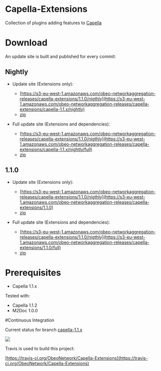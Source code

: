 # Capella-Extensions

Collection of plugins adding features to [Capella](http://polarsys.org/capella/)

# Download

An update site is built and published for every commit:

## Nightly

* Update site (Extensions only):
  * [https://s3-eu-west-1.amazonaws.com/obeo-networkaggregation-releases/capella-extensions/1.1.0/nigthly](https://s3-eu-west-1.amazonaws.com/obeo-networkaggregation-releases/capella-extensions/capella-1.1.x/nightly)
  * [zip](https://s3-eu-west-1.amazonaws.com/obeo-networkaggregation-releases/capella-extensions/capella-1.1.x/nightly/org.obeonetwork.capella.update.zip)

* Full update site (Extensions and dependencies):
  * [https://s3-eu-west-1.amazonaws.com/obeo-networkaggregation-releases/capella-extensions/1.1.0/nigthly](https://s3-eu-west-1.amazonaws.com/obeo-networkaggregation-releases/capella-extensions/capella-1.1.x/nightly/full)
  * [zip](https://s3-eu-west-1.amazonaws.com/obeo-networkaggregation-releases/capella-extensions/capella-1.1.x/nightly/full/org.obeonetwork.capella.update.full.zip)

## 1.1.0

* Update site (Extensions only):
  * [https://s3-eu-west-1.amazonaws.com/obeo-networkaggregation-releases/capella-extensions/1.1.0/nigthly](https://s3-eu-west-1.amazonaws.com/obeo-networkaggregation-releases/capella-extensions/1.1.0)
  * [zip](https://s3-eu-west-1.amazonaws.com/obeo-networkaggregation-releases/capella-extensions/1.1.0/org.obeonetwork.capella.update.zip)

* Full update site (Extensions and dependencies):
  * [https://s3-eu-west-1.amazonaws.com/obeo-networkaggregation-releases/capella-extensions/1.1.0/nigthly](https://s3-eu-west-1.amazonaws.com/obeo-networkaggregation-releases/capella-extensions/1.1.0/full)
  * [zip](https://s3-eu-west-1.amazonaws.com/obeo-networkaggregation-releases/capella-extensions/1.1.0/full/org.obeonetwork.capella.update.full.zip)

# Prerequisites

* Capella 1.1.x

Tested with:

* Capella 1.1.2
* M2Doc 1.0.0

#Continuous Integration

Current status for branch [capella-1.1.x](https://github.com/ObeoNetwork/Capella-Extensions/tree/capella-1.1.x)

![](https://travis-ci.org/ObeoNetwork/Capella-Extensions.svg?branch=capella-1.1.x)

Travis is used to build this project:

[https://travis-ci.org/ObeoNetwork/Capella-Extensions](https://travis-ci.org/ObeoNetwork/Capella-Extensions)


